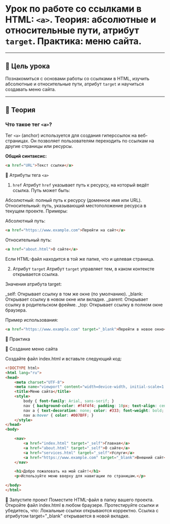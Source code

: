 # Урок по работе со ссылками в HTML: `<a>`. Теория: абсолютные и относительные пути, атрибут `target`. Практика: меню сайта.

---

## 🎯 Цель урока

Познакомиться с основами работы со ссылками в HTML, изучить абсолютные и относительные пути, атрибут `target` и научиться создавать меню сайта.

---

## 📜 **Теория**

### Что такое тег `<a>`?

Тег `<a>` (anchor) используется для создания гиперссылок на веб-страницах. Он позволяет пользователям переходить по ссылкам на другие страницы или ресурсы.

**Общий синтаксис:**

```html
<a href="URL">Текст ссылки</a>
```

🔹 Атрибуты тега `<a>`
1. `href`
Атрибут `href` указывает путь к ресурсу, на который ведёт ссылка. Путь может быть:

Абсолютный: полный путь к ресурсу (доменное имя или URL).
Относительный: путь, указывающий местоположение ресурса в текущем проекте.
Примеры:

Абсолютный путь:

```html
<a href="https://www.example.com">Перейти на сайт</a>
```
Относительный путь:

```html
<a href="about.html">О сайте</a>
```

Если HTML-файл находится в той же папке, что и целевая страница.

2. Атрибут `target`
Атрибут `target` управляет тем, в каком контексте открывается ссылка.

Значения атрибута target:

_self: Открывает ссылку в том же окне (по умолчанию).
_blank: Открывает ссылку в новом окне или вкладке.
_parent: Открывает ссылку в родительском фрейме.
_top: Открывает ссылку в полном окне браузера.

Пример использования:

```html
<a href="https://www.example.com" target="_blank">Перейти в новое окно</a>
```
📝 Практика

🧩 Создание меню сайта

Создайте файл index.html и вставьте следующий код:

```html
<!DOCTYPE html>
<html lang="ru">
<head>
    <meta charset="UTF-8">
    <meta name="viewport" content="width=device-width, initial-scale=1.0">
    <title>Меню сайта</title>
    <style>
        body { font-family: Arial, sans-serif; }
        nav { background-color: #f4f4f4; padding: 10px; text-align: center; }
        nav a { text-decoration: none; color: #333; font-weight: bold; margin: 0 15px; }
        nav a:hover { color: #007BFF; }
    </style>
</head>
<body>

    <nav>
        <a href="index.html" target="_self">Главная</a>
        <a href="about.html" target="_self">О сайте</a>
        <a href="services.html" target="_self">Услуги</a>
        <a href="https://www.example.com" target="_blank">Внешний сайт</a>
    </nav>

    <h1>Добро пожаловать на мой сайт!</h1>
    <p>Используйте меню вверху для навигации по страницам.</p>

</body>
</html>
```

🚀 Запустите проект
Поместите HTML-файл в папку вашего проекта.
Откройте файл index.html в любом браузере.
Протестируйте ссылки и убедитесь, что:
Локальные ссылки открываются корректно.
Ссылка с атрибутом target="_blank" открывается в новой вкладке.
